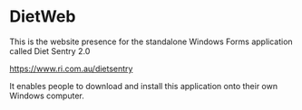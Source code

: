 # DietWeb
This is the website presence for the standalone Windows Forms application called Diet Sentry 2.0

https://www.ri.com.au/dietsentry

It enables people to download and install this application onto their own Windows computer.
